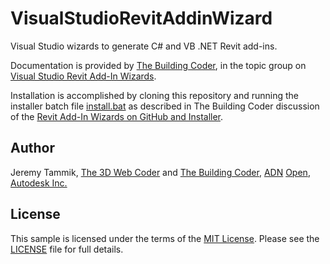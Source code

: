 # VisualStudioRevitAddinWizard

Visual Studio wizards to generate C# and VB .NET Revit add-ins.

Documentation is provided by [The Building Coder](http://thebuildingcoder.typepad.com), in the topic group on [Visual Studio Revit Add-In Wizards](http://thebuildingcoder.typepad.com/blog/about-the-author.html#5.20).

Installation is accomplished by cloning this repository and running the installer batch file [install.bat](install.bat) as described in The Building Coder discussion of the [Revit Add-In Wizards on GitHub and Installer](http://thebuildingcoder.typepad.com/blog/2015/08/revit-add-in-wizard-github-installer.html).


## Author

Jeremy Tammik,
[The 3D Web Coder](http://the3dwebcoder.typepad.com) and
[The Building Coder](http://thebuildingcoder.typepad.com),
[ADN](http://www.autodesk.com/adn)
[Open](http://www.autodesk.com/adnopen),
[Autodesk Inc.](http://www.autodesk.com)


## License

This sample is licensed under the terms of the [MIT License](http://opensource.org/licenses/MIT).
Please see the [LICENSE](LICENSE) file for full details.